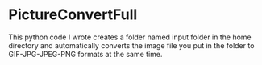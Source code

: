# PictureConvertFull
This python code I wrote creates a folder named input folder in the home directory and automatically converts the image file you put in the folder to GIF-JPG-JPEG-PNG formats at the same time.
